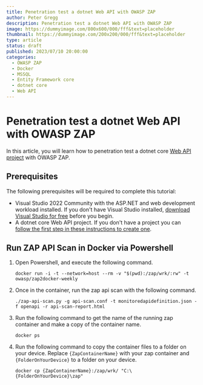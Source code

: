 ```yaml
---
title: Penetration test a dotnet Web API with OWASP ZAP
author: Peter Gregg
description: Penetration test a dotnet Web API with OWASP ZAP
image: https://dummyimage.com/800x600/000/fff&text=placeholder
thumbnail: https://dummyimage.com/200x200/000/fff&text=placeholder
type: article
status: draft
published: 2023/07/10 20:00:00
categories: 
  - OWASP ZAP
  - Docker
  - MSSQL
  - Entity Framework core
  - dotnet core
  - Web API
---
```


# Penetration test a dotnet Web API with OWASP ZAP

In this article, you will learn how to penetration test a dotnet core [Web API project](https://github.com/petergregg/MonitoringDockerStack) with OWASP ZAP. 

## Prerequisites

The following prerequisites will be required to complete this tutorial:
- Visual Studio 2022 Community with the ASP.NET and web development workload installed. If you don't have Visual Studio installed, [download Visual Studio for free](https://visualstudio.microsoft.com/vs/community/) before you begin.
- A dotnet core Web API project. If you don't have a project you can [follow the first step in these instructions to create one](https://www.pgdevopstips.co.uk/article/structured-logging-with-serilog-and-seq-and-event-viewing-with-elasticsearch-logstash-grafana-and-opserver-in-docker).


## Run ZAP API Scan in Docker via Powershell

1. Open Powershell, and execute the following command.

    ```
    docker run -i -t --network=host --rm -v "$(pwd):/zap/wrk/:rw" -t owasp/zap2docker-weekly
    ```

2. Once in the container, run the zap api scan with the following command.

    ```
    ./zap-api-scan.py -g api-scan.conf -t monitoredapidefinition.json -f openapi -r api-scan-report.html
    ```

3. Run the following command to get the name of the running zap container and make a copy of the container name. 

    ```
    docker ps
    ```

4. Run the following command to copy the container files to a folder on your device. Replace `{ZapContainerName}` with your zap container and `{FolderOnYourDevice}` to a folder on your device.

    ```
    docker cp {ZapContainerName}:/zap/wrk/ "C:\{FolderOnYourDevice}\zap"
    ```